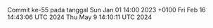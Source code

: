Commit ke-55 pada tanggal Sun Jan 01 14:00 2023 +0100
Fri Feb 16 14:43:06 UTC 2024
Thu May  9 14:10:11 UTC 2024

